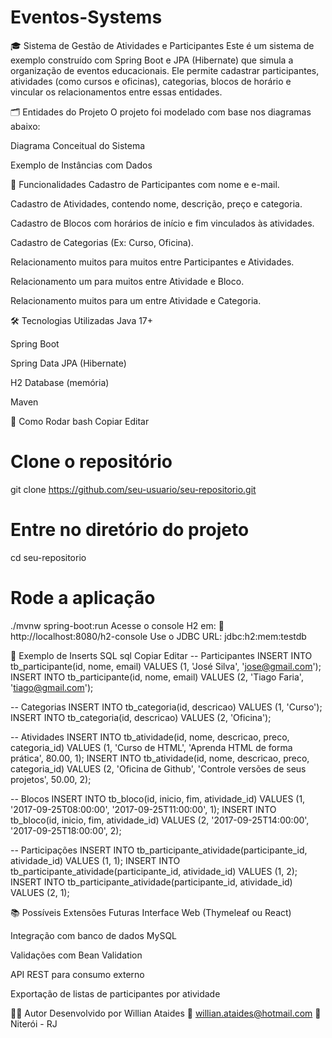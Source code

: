# Eventos-Systems

🎓 Sistema de Gestão de Atividades e Participantes
Este é um sistema de exemplo construído com Spring Boot e JPA (Hibernate) que simula a organização de eventos educacionais. Ele permite cadastrar participantes, atividades (como cursos e oficinas), categorias, blocos de horário e vincular os relacionamentos entre essas entidades.

🗂️ Entidades do Projeto
O projeto foi modelado com base nos diagramas abaixo:

Diagrama Conceitual do Sistema


Exemplo de Instâncias com Dados

📌 Funcionalidades
Cadastro de Participantes com nome e e-mail.

Cadastro de Atividades, contendo nome, descrição, preço e categoria.

Cadastro de Blocos com horários de início e fim vinculados às atividades.

Cadastro de Categorias (Ex: Curso, Oficina).

Relacionamento muitos para muitos entre Participantes e Atividades.

Relacionamento um para muitos entre Atividade e Bloco.

Relacionamento muitos para um entre Atividade e Categoria.

🛠️ Tecnologias Utilizadas
Java 17+

Spring Boot

Spring Data JPA (Hibernate)

H2 Database (memória)

Maven

🧪 Como Rodar
bash
Copiar
Editar
# Clone o repositório
git clone https://github.com/seu-usuario/seu-repositorio.git

# Entre no diretório do projeto
cd seu-repositorio

# Rode a aplicação
./mvnw spring-boot:run
Acesse o console H2 em:
🔗 http://localhost:8080/h2-console
Use o JDBC URL: jdbc:h2:mem:testdb

🧾 Exemplo de Inserts SQL
sql
Copiar
Editar
-- Participantes
INSERT INTO tb_participante(id, nome, email) VALUES (1, 'José Silva', 'jose@gmail.com');
INSERT INTO tb_participante(id, nome, email) VALUES (2, 'Tiago Faria', 'tiago@gmail.com');

-- Categorias
INSERT INTO tb_categoria(id, descricao) VALUES (1, 'Curso');
INSERT INTO tb_categoria(id, descricao) VALUES (2, 'Oficina');

-- Atividades
INSERT INTO tb_atividade(id, nome, descricao, preco, categoria_id) VALUES (1, 'Curso de HTML', 'Aprenda HTML de forma prática', 80.00, 1);
INSERT INTO tb_atividade(id, nome, descricao, preco, categoria_id) VALUES (2, 'Oficina de Github', 'Controle versões de seus projetos', 50.00, 2);

-- Blocos
INSERT INTO tb_bloco(id, inicio, fim, atividade_id) VALUES (1, '2017-09-25T08:00:00', '2017-09-25T11:00:00', 1);
INSERT INTO tb_bloco(id, inicio, fim, atividade_id) VALUES (2, '2017-09-25T14:00:00', '2017-09-25T18:00:00', 2);

-- Participações
INSERT INTO tb_participante_atividade(participante_id, atividade_id) VALUES (1, 1);
INSERT INTO tb_participante_atividade(participante_id, atividade_id) VALUES (1, 2);
INSERT INTO tb_participante_atividade(participante_id, atividade_id) VALUES (2, 1);

📚 Possíveis Extensões Futuras
Interface Web (Thymeleaf ou React)

Integração com banco de dados MySQL

Validações com Bean Validation

API REST para consumo externo

Exportação de listas de participantes por atividade

👨‍💻 Autor
Desenvolvido por Willian Ataides
📧 willian.ataides@hotmail.com
📍 Niterói - RJ
